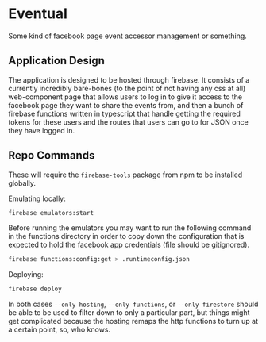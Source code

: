 # Eventual

Some kind of facebook page event accessor management or something.

## Application Design

The application is designed to be hosted through firebase. It consists of a
currently incredibly bare-bones (to the point of not having any css at all)
web-component page that allows users to log in to give it access to the facebook
page they want to share the events from, and then a bunch of firebase functions
written in typescript that handle getting the required tokens for these users
and the routes that users can go to for JSON once they have logged in.

## Repo Commands

These will require the `firebase-tools` package from npm to be installed
globally.

Emulating locally:

```bash
firebase emulators:start
```

Before running the emulators you may want to run the following command in the
functions directory in order to copy down the configuration that is expected to
hold the facebook app credentials (file should be gitignored).

```bash
firebase functions:config:get > .runtimeconfig.json
```

Deploying:

```bash
firebase deploy
```

In both cases `--only hosting`, `--only functions`, or `--only firestore` should
be able to be used to filter down to only a particular part, but things might
get complicated because the hosting remaps the http functions to turn up at a
certain point, so, who knows.